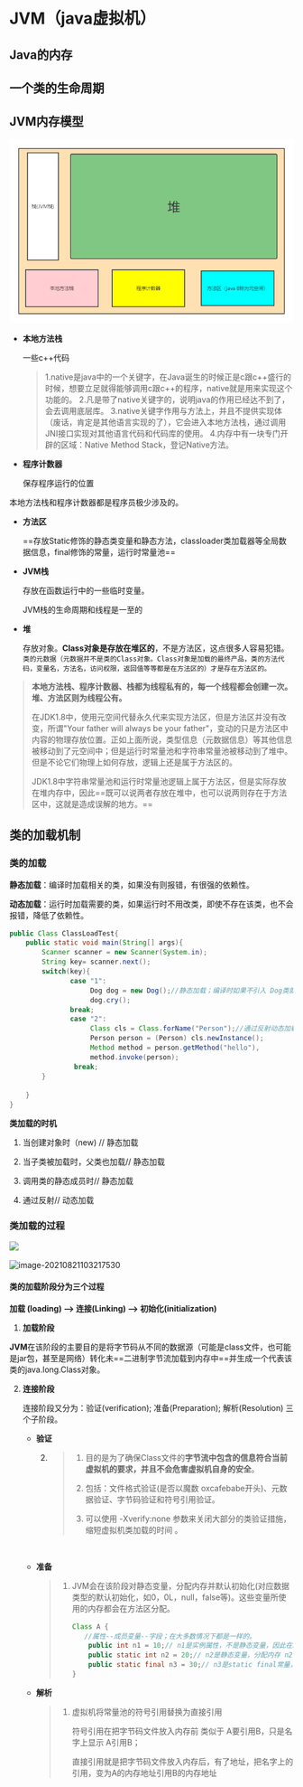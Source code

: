 # JVM（java虚拟机）

## Java的内存

## 一个类的生命周期





## JVM内存模型

![JVM内存模型](image/JVM内存模型.png)

- **本地方法栈**

  一些c++代码

  > 1.native是java中的一个关键字，在Java诞生的时候正是c跟c++盛行的时候，想要立足就得能够调用c跟c++的程序，native就是用来实现这个功能的。
  > 2.凡是带了native关键字的，说明java的作用已经达不到了，会去调用底层库。
  > 3.native关键字作用与方法上，并且不提供实现体（废话，肯定是其他语言实现的了），它会进入本地方法栈，通过调用JNI接口实现对其他语言代码和代码库的使用。
  > 4.内存中有一块专门开辟的区域：Native Method Stack，登记Native方法。

- **程序计数器**

  保存程序运行的位置

本地方法栈和程序计数器都是程序员极少涉及的。

- **方法区**

  ==存放Static修饰的静态类变量和静态方法，classloader类加载器等全局数据信息，final修饰的常量，运行时常量池==

- **JVM栈**

  存放在函数运行中的一些临时变量。

  JVM栈的生命周期和线程是一至的

- **堆**

  存放对象。**Class对象是存放在堆区的**，不是方法区，这点很多人容易犯错。`类的元数据（元数据并不是类的Class对象。Class对象是加载的最终产品，类的方法代码，变量名，方法名，访问权限，返回值等等都是在方法区的）才是存在方法区的。`
  
  

> **本地方法栈、程序计数器、栈都为线程私有的，每一个线程都会创建一次。堆、方法区则为线程公有。**
>
> 在JDK1.8中，使用元空间代替永久代来实现方法区，但是方法区并没有改变，所谓"Your father will always be your father"，变动的只是方法区中内容的物理存放位置。正如上面所说，类型信息（元数据信息）等其他信息被移动到了元空间中；但是运行时常量池和字符串常量池被移动到了堆中。但是不论它们物理上如何存放，逻辑上还是属于方法区的。
>
> ​    JDK1.8中字符串常量池和运行时常量池逻辑上属于方法区，但是实际存放在堆内存中，因此==既可以说两者存放在堆中，也可以说两则存在于方法区中，这就是造成误解的地方。==

## 类的加载机制

### 类的加载

**静态加载**：编译时加载相关的类，如果没有则报错，有很强的依赖性。

**动态加载**：运行时加载需要的类，如果运行时不用改类，即使不存在该类，也不会报错，降低了依赖性。

```java
public Class ClassLoadTest{
    public static void main(String[] args){
        Scanner scanner = new Scanner(System.in);
        String key= scanner.next();
        switch(key){
               case "1":
                    Dog dog = new Dog();//静态加载；编译时如果不引入 Dog类就会报错
                    dog.cry();
               break;
               case "2":
                    Class cls = Class.forName("Person");//通过反射动态加载。即使Person类不存在，编译时也不会报错，但是运行时如果类不存在就会报错
                	Person person = (Person) cls.newInstance();
                    Method method = person.getMethod("hello"),
                    method.invoke(person);
                break;
        }
       
    }
}
```

**类加载的时机**

1. 当创建对象时（new) // 静态加载

2. 当子类被加载时，父类也加载// 静态加载

3. 调用类的静态成员时// 静态加载

4. 通过反射// 动态加载

### 类加载的过程

![](C:\Users\邓文钢\AppData\Roaming\Typora\typora-user-images\image-20210821103126819.png)

![image-20210821103217530](C:\Users\邓文钢\AppData\Roaming\Typora\typora-user-images\image-20210821103217530.png)

#### 类的加载阶段分为三个过程  

**加载 (loading)  -->  连接(Linking)  -->  初始化(initialization)**

1. **加载阶段**

​        **JVM**在该阶段的主要目的是将字节码从不同的数据源（可能是class文件，也可能是jar包，甚至是网络）转化未==二进制字节流加载到内存中==并生成一个代表该类的java.long.Class对象。

2. **连接阶段**

   连接阶段又分为：验证(verification); 准备(Preparation); 解析(Resolution) 三个子阶段。

   - **验证**

     2. > 1. 目的是为了确保Class文件的**字节流中包含的信息符合当前虚拟机的要求，并且不会危害虚拟机自身的安全**。
        >
        > 2. 包括：文件格式验证(是否以魔数 oxcafebabe开头)、元数据验证、字节码验证和符号引用验证。
        > 3. 可以使用 -Xverify:none 参数来关闭大部分的类验证措施，缩短虚拟机类加载的时间        。

     ​         

   - **准备**

     > 1. JVM会在该阶段对静态变量，分配内存并默认初始化(对应数据类型的默认初始化，如0，0L，null，false等)。这些变量所使用的内存都会在方法区分配。
     >
     >    ```java
     >    Class A {
     >       //属性--成员变量--字段；在大多数情况下都是一样的。
     >        public int n1 = 10;// n1是实例属性，不是静态变量，因此在准备阶段，是不会分配内存的。
     >        public static int n2 = 20;// n2是静态变量，分配内存 n2 是默认初始化0，而不是20。
     >        public static final n3 = 30;// n3是static final常量，他和静态变量不一样，因为一旦赋值就不变n3=30。
     >    }
     >    ```

   - **解析**

     > 1. 虚拟机将常量池的符号引用替换为直接引用
     >
     >    符号引用在把字节码文件放入内存前 类似于 A要引用B，只是名字上显示 A引用B；
     >
     >    直接引用就是把字节码文件放入内存后，有了地址，把名字上的引用，变为A的内存地址引用B的内存地址